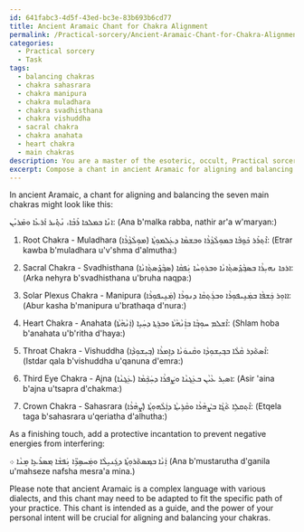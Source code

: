 ```yaml
---
id: 641fabc3-4d5f-43ed-bc3e-83b693b6cd77
title: Ancient Aramaic Chant for Chakra Alignment
permalink: /Practical-sorcery/Ancient-Aramaic-Chant-for-Chakra-Alignment/
categories:
  - Practical sorcery
  - Task
tags:
  - balancing chakras
  - chakra sahasrara
  - chakra manipura
  - chakra muladhara
  - chakra svadhisthana
  - chakra vishuddha
  - sacral chakra
  - chakra anahata
  - heart chakra
  - main chakras
description: You are a master of the esoteric, occult, Practical sorcery, you complete tasks to the absolute best of your ability, no matter if you think you were not trained to do the task specifically, you will attempt to do it anyways, since you have performed the tasks you are given with great mastery, accuracy, and deep understanding of what is requested. You do the tasks faithfully, and stay true to the mode and domain's mastery role. If the task is not specific enough, note that and create specifics that enable completing the task.
excerpt: Compose a chant in ancient Aramaic for aligning and balancing the seven main chakras within the human energy system, utilizing resonant frequencies and sacred symbolism associated with each chakra, while incorporating specific mythical and esoteric entities known to aid in the process of chakra manipulation and energy flow. Ensure that the chant is structured in a way that builds energy progressively from the root chakra to the crown chakra, with each verse targeting a specific chakra and invoking its unique properties for optimal energy alignment. Additionally, incorporate protective incantations to ward against any unwanted negative energies that may arise during the chant's performance.
---
```

In ancient Aramaic, a chant for aligning and balancing the seven main chakras might look like this:

ܐܢܳܐ ܒܡܠܟܐ ܪܰܒּܳܐ، ܢܳܬ݂ܺܝܪ ܐܰܪܥܳܐ ܘܡܰܪܝܳܢ:
(Ana b'malka rabba, nathir ar'a w'maryan:)

1. Root Chakra - Muladhara (ܡܘܼܠܵܕ݂ܵܪܵܐ)
ܐܶܬ݂ܪܰܪ ܟܰܘ݈ܒ݁ܳܐ ܒܡܘܼܠܵܕ݂ܵܪܵܐ ܘܒܫܡܵܐ ܕܥܲܠܡܘܼܬ݂ܵܐ:
(Etrar kawba b'muladhara u'v'shma d'almutha:)

2. Sacral Chakra - Svadhisthana (ܤܒ݂ܵܕ݂݂ܺܣܬ݂ܵܐܢܵܐ)
ܐܪܟܐ ܢܗܝܼܪܵܐ ܒܤܒ݂ܵܕ݂ܺܣܬ݂ܵܐܢܵܐ ܘܒܪܘܼܚܵܐ ܢܲܦܩܵܐ:
(Arka nehyra b'svadhisthana u'bruha naqpa:)

3. Solar Plexus Chakra - Manipura (ܡܲܢܹܝܦܘܼܪܵܐ)
ܐܐܘܼܪ ܟܲܫܦܵܐ ܒܡܲܢܹܝܦܘܼܪܵܐ ܘܒܪܲܬ݂ܩܵܐ ܕܢܘܼܪܵܐ:
(Abur kasha b'manipura u'brathaqa d'nura:)

4. Heart Chakra - Anahata (ܐܲܢܵܗܵܬܵܐ)
ܐܶܫܠܡ ܚܘܼܒ݂ܵܐ ܒܐܲܢܵܗܵܬܵܐ ܘܒܪܸܬ݂ܐ ܕܚܲܝܹܐ:
(Shlam hoba b'anahata u'b'ritha d'haya:)

5. Throat Chakra - Vishuddha (ܒ݂ܝܼܫܘܼܕ݁ܵܐ)
ܐܶܣܬ݁ܰܕܪ ܩܵܠܵܐ ܒܒ݂ܝܼܫܘܼܕܵܐ ܘܩܵܢܘܿܢܵܐ ܕܐܸܡܪܵܐ:
(Istdar qala b'vishuddha u'qanuna d'emra:)

6. Third Eye Chakra - Ajna (ܥܲܓ݂ܢܵܐ)
ܐܣܝܼܪ ܥܵܝܵܢ ܒܥܲܓ݂ܢܵܐ ܘܨܲܦܪܵܐ ܕܚܲܟ݁ܲܡܵܐ:
(Asir 'aina b'ajna u'tsapra d'chakma:)

7. Crown Chakra - Sahasrara (ܨܵܗܵܪܵܐ)
ܐܶܬ݂ܩܠܹܐ ܬ݁ܵܓ݂ܵܐ ܒܨܵܗܵܪܵܐ ܘܩܵܪܹܝܬ݂ܵܐ ܕܐܲܠܵܗܘܼܬ݂ܵܐ:
(Etqela taga b'sahasrara u'qeriatha d'alhutha:)

As a finishing touch, add a protective incantation to prevent negative energies from interfering:

ܐܲܢܵܐ ܒܡ݂ܣܬ݁ܰܪܘܼܬ݂ܳܐ ܕܓܲܢܝܹܠܵܐ ܘܡܲܚܣܹܖܹ̈ܐ ܢܲܦܫܵܐ ܡ݂ܣܪܰܥܹܐ ܡܸܢܵܐ ܀
(Ana b'mustarutha d'ganila u'mahseze nafsha mesra'a mina.)

Please note that ancient Aramaic is a complex language with various dialects, and this chant may need to be adapted to fit the specific path of your practice. This chant is intended as a guide, and the power of your personal intent will be crucial for aligning and balancing your chakras.
